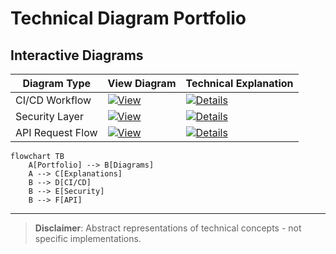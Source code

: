 # Technical Diagram Portfolio  

## Interactive Diagrams  
| Diagram Type          | View Diagram               | Technical Explanation       |  
|-----------------------|----------------------------|-----------------------------|  
| CI/CD Workflow        | [![View](https://img.shields.io/badge/Mermaid_Diagram-0D6EFD)](diagrams/ci-cd-pipeline.mmd) | [![Details](https://img.shields.io/badge/Concept_Explanation-8A2BE2)](EXPLANATIONS.md#ci/cd-workflow) |  
| Security Layer        | [![View](https://img.shields.io/badge/Mermaid_Diagram-00CC88)](diagrams/security-system.mmd) | [![Details](https://img.shields.io/badge/Concept_Explanation-00CC88)](EXPLANATIONS.md#security-layer) |  
| API Request Flow      | [![View](https://img.shields.io/badge/Mermaid_Diagram-FF6B00)](diagrams/api-optimization.mmd) | [![Details](https://img.shields.io/badge/Concept_Explanation-FF6B00)](EXPLANATIONS.md#api-flow) |  

```mermaid  
flowchart TB  
    A[Portfolio] --> B[Diagrams]  
    A --> C[Explanations]  
    B --> D[CI/CD]  
    B --> E[Security]  
    B --> F[API]  
```  
---  
> **Disclaimer**: Abstract representations of technical concepts - not specific implementations.  
